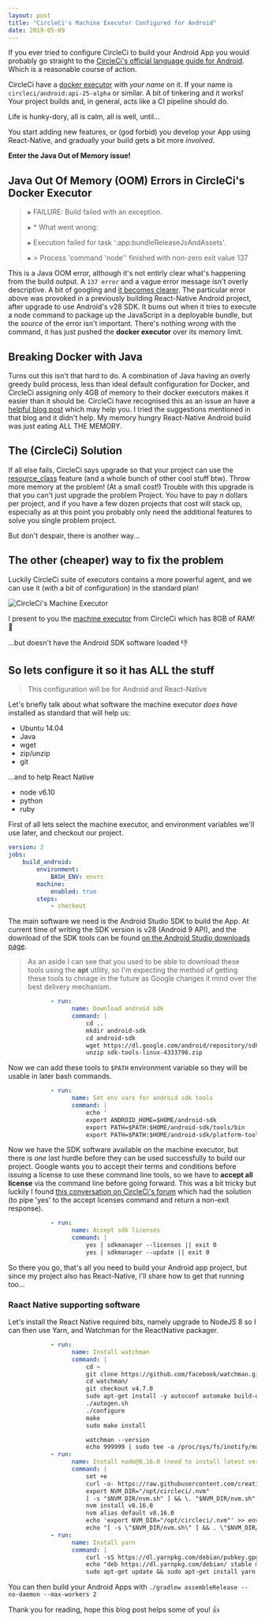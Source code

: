 ```yaml
---
layout: post
title: "CircleCi's Machine Executor Configured for Android"
date: 2019-05-09
---
```


If you ever tried to configure CircleCi to build your Android App you would probably go straight to the [CircleCi's official language guide for Android](https://circleci.com/docs/2.0/language-android/). Which is a reasonable course of action. 

CircleCi have a [docker executor](https://circleci.com/docs/2.0/executor-types/#using-docker) with _your name_ on it. If your name is `circleci/android:api-25-alpha` or similar. A bit of tinkering and it works! Your project builds and, in general, acts like a CI pipeline should do.

Life is hunky-dory, all is calm, all is well, until... 

You start adding new features, or (god forbid) you develop your App using React-Native, and gradually your build gets a bit more _involved_.

**Enter the Java Out of Memory issue!**

## Java Out Of Memory (OOM) Errors in CircleCi's Docker Executor

> ▸ FAILURE: Build failed with an exception.
>
> ▸ * What went wrong:
>
> ▸ Execution failed for task ':app:bundleReleaseJsAndAssets'.
>
> ▸ > Process 'command 'node'' finished with non-zero exit value 137

This is a Java OOM error, although it's not entirly clear what's happening from the build output. A `137 error` and a vague error message isn't overly descriptive. A bit of googling and [it becomes clearer](https://success.docker.com/article/what-causes-a-container-to-exit-with-code-137). The particular error above was provoked in a previously building React-Native Android project, after upgrade to use Android's v28 SDK. It bums out when it tries to execute a node command to package up the JavaScript in a deployable bundle, but the _source_ of the error isn't important. There's nothing _wrong_ with the command, it has just pushed the **docker executor** over its memory limit.

## Breaking Docker with Java

Turns out this isn't that hard to do. A combination of Java having an overly greedy build process, less than ideal default configuration for Docker, and CircleCi assigning only 4GB of memory to their docker executors makes it easier than it should be. CircleCi have recognised this as an issue an have a [helpful blog post](https://circleci.com/blog/how-to-handle-java-oom-errors/) which may help you. I tried the suggestions mentioned in that blog and it didn't help. My memory hungry React-Native Android build was just eating ALL THE MEMORY.

## The (CircleCi) Solution

If all else fails, CircleCi says upgrade so that your project can use the [resource_class](https://circleci.com/docs/2.0/configuration-reference/#resource_class) feature (and a whole bunch of other cool stuff btw). Throw more memory at the problem! (At a small cost!) Trouble with this upgrade is that you can't just upgrade the problem Project. You have to pay _n_ dollars per project, and if you have a few dozen projects that cost will stack up, especially as at this point you probably only need the additional features to solve you single problem project.

But don't despair, there is another way...

## The other (cheaper) way to fix the problem

Luckily CircleCi suite of executors contains a more powerful agent, and we can use it (with a bit of configuration) in the standard plan!

![CircleCi's Machine Executor](https://steve-westwood.github.io/images/machine_executor.png)

I present to you the [machine executor](https://circleci.com/docs/2.0/executor-types/#using-machine) from CircleCi which has 8GB of RAM! :tada:

...but doesn't have the Android SDK software loaded :-1:

## So lets configure it so it has ALL the stuff

> This configuration will be for Android and React-Native

Let's briefly talk about what software the machine executor *does have* installed as standard that will help us:

* Ubuntu 14.04
* Java
* wget
* zip/unzip
* git

...and to help React Native

* node v6.10
* python
* ruby

First of all lets select the machine executor, and environment variables we'll use later, and checkout our project.

```yaml
version: 2
jobs:
    build_android:
        environment:
            BASH_ENV: envrc
        machine:
            enabled: true
        steps:
            - checkout
```

The main software we need is the Android Studio SDK to build the App. At current time of writing the SDK version is v28 (Android 9 API), and the download of the SDK tools can be found [on the Android Studio downloads page](https://developer.android.com/studio/#downloads).

> As an aside I can see that you used to be able to download these tools using the **apt** utility, so I'm expecting the method of getting these tools to chnage in the future as Google changes it mind over the best delivery mechanism.

```yaml
            - run:
                  name: Download android sdk
                  command: |
                      cd .. 
                      mkdir android-sdk
                      cd android-sdk
                      wget https://dl.google.com/android/repository/sdk-tools-linux-4333796.zip
                      unzip sdk-tools-linux-4333796.zip
```

Now we can add these tools to `$PATH` environment variable so they will be usable in later bash commands.

```yaml
            - run:
                  name: Set env vars for android sdk tools
                  command: |
                      echo '
                      export ANDROID_HOME=$HOME/android-sdk
                      export PATH=$PATH:$HOME/android-sdk/tools/bin
                      export PATH=$PATH:$HOME/android-sdk/platform-tools' >> envrc
```

Now we have the SDK software available on the machine executor, but there is _one_ last hurdle before they can be used successfully to build our project. Google wants you to accept their terms and conditions before issuing a license to use these command line tools, so we have to **accept all license** via the command line before going forward. This was a bit tricky but luckily I found [this conversation on CircleCi's forum](https://discuss.circleci.com/t/android-platform-28-sdk-license-not-accepted/27768/11) which had the solution (to pipe 'yes' to the accept licenses command and return a non-exit response).

```yaml
            - run:
                  name: Accept sdk licenses
                  command: |
                      yes | sdkmanager --licenses || exit 0
                      yes | sdkmanager --update || exit 0
```

So there you go, that's all you need to build your Android app project, but since my project also has React-Native, I'll share how to get that running too...

### Raact Native supporting software

Let's install the React Native required bits, namely upgrade to NodeJS 8 so I can then use Yarn, and Watchman for the ReactNative packager.

```yaml
            - run:
                  name: Install watchman
                  command: |
                      cd ~
                      git clone https://github.com/facebook/watchman.git
                      cd watchman/
                      git checkout v4.7.0
                      sudo apt-get install -y autoconf automake build-essential python-dev
                      ./autogen.sh 
                      ./configure 
                      make
                      sudo make install

                      watchman --version
                      echo 999999 | sudo tee -a /proc/sys/fs/inotify/max_user_watches  && echo 999999 | sudo tee -a  /proc/sys/fs/inotify/max_queued_events && echo 999999 | sudo tee  -a /proc/sys/fs/inotify/max_user_instances && watchman  shutdown-server
            - run:
                  name: Install node@8.16.0 (need to install latest version of `yarn`)
                  command: |
                      set +e             
                      curl -o- https://raw.githubusercontent.com/creationix/nvm/v0.33.5/install.sh | bash
                      export NVM_DIR="/opt/circleci/.nvm"
                      [ -s "$NVM_DIR/nvm.sh" ] && \. "$NVM_DIR/nvm.sh"
                      nvm install v8.16.0
                      nvm alias default v8.16.0
                      echo 'export NVM_DIR="/opt/circleci/.nvm"' >> envrc
                      echo "[ -s \"$NVM_DIR/nvm.sh\" ] && . \"$NVM_DIR/nvm.sh\"" >> envrc
            - run:
                  name: Install yarn
                  command: |
                      curl -sS https://dl.yarnpkg.com/debian/pubkey.gpg | sudo apt-key add -
                      echo "deb https://dl.yarnpkg.com/debian/ stable main" | sudo tee /etc/apt/sources.list.d/yarn.list
                      sudo apt-get update && sudo apt-get install yarn
```

You can then build your Android Apps with `./gradlew assembleRelease --no-daemon --max-workers 2`

Thank you for reading, hope this blog post helps some of you! :+1:






